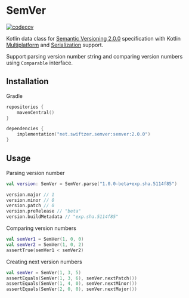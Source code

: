# SemVer

[![codecov](https://codecov.io/gh/swiftzer/semver/graph/badge.svg?token=iJ3CY95nl6)](https://codecov.io/gh/swiftzer/semver)

Kotlin data class for [Semantic Versioning 2.0.0](http://semver.org/spec/v2.0.0.html) specification with
Kotlin [Multiplatform](https://kotlinlang.org/docs/multiplatform-get-started.html)
and [Serialization](https://kotlinlang.org/docs/serialization.html) support.

Support parsing version number string and comparing version numbers using `Comparable` interface.

## Installation

Gradle

```kotlin
repositories {
    mavenCentral()
}

dependencies {
    implementation("net.swiftzer.semver:semver:2.0.0")
}
```

## Usage

Parsing version number

```kotlin
val version: SemVer = SemVer.parse("1.0.0-beta+exp.sha.5114f85")

version.major // 1
version.minor // 0
version.patch // 0
version.preRelease // "beta"
version.buildMetadata // "exp.sha.5114f85"
```

Comparing version numbers

```kotlin
val semVer1 = SemVer(1, 0, 0)
val semVer2 = SemVer(1, 0, 2)
assertTrue(semVer1 < semVer2)
```

Creating next version numbers

```kotlin
val semVer = SemVer(1, 3, 5)
assertEquals(SemVer(1, 3, 6), semVer.nextPatch())
assertEquals(SemVer(1, 4, 0), semVer.nextMinor())
assertEquals(SemVer(2, 0, 0), semVer.nextMajor())
```

